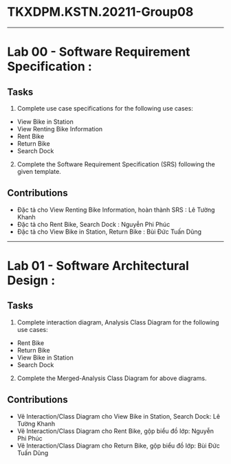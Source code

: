 # TKXDPM.KSTN.20211-Group08 

----
# Lab 00 - Software Requirement Specification :

## Tasks 
1. Complete use case specifications for the following use cases:
- View Bike in Station 
- View Renting Bike Information
- Rent Bike
- Return Bike
- Search Dock
2. Complete the Software Requirement Specification (SRS) following the given template.
## Contributions
- Đặc tả cho View Renting Bike Information, hoàn thành SRS : Lê Tường Khanh
- Đặc tả cho Rent Bike, Search Dock : Nguyễn Phi Phúc
- Đặc tả cho View Bike in Station, Return Bike : Bùi Đức Tuấn Dũng

----
# Lab 01 - Software Architectural Design :

## Tasks 
1. Complete interaction diagram, Analysis Class Diagram for the following use cases:
- Rent Bike
- Return Bike
- View Bike in Station
- Search Dock
2. Complete the Merged-Analysis Class Diagram for above diagrams.
## Contributions
- Vẽ Interaction/Class Diagram cho View Bike in Station, Search Dock: Lê Tường Khanh
- Vẽ Interaction/Class Diagram cho Rent Bike, gộp biểu đồ lớp: Nguyễn Phi Phúc
- Vẽ Interaction/Class Diagram cho Return Bike, gộp biểu đồ lớp: Bùi Đức Tuấn Dũng
